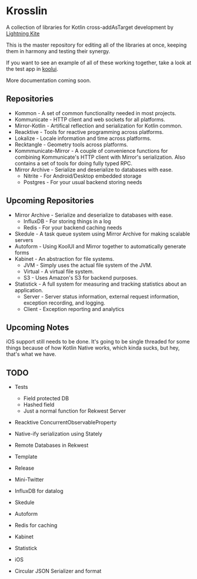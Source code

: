 # Krosslin

A collection of libraries for Kotlin cross-addAsTarget development by [Lightning Kite](https://lightningkite.com)

This is the master repository for editing all of the libraries at once, keeping them in harmony and testing their synergy.

If you want to see an example of all of these working together, take a look at the test app in [koolui](https://github.com/lightningkite/koolui).

More documentation coming soon.

## Repositories

- Kommon - A set of common functionality needed in most projects.
- Kommunicate - HTTP client and web sockets for all platforms.
- Mirror-Kotlin - Artifical reflection and serialization for Kotlin common.
- Reacktive - Tools for reactive programming across platforms.
- Lokalize - Locale information and time across platforms.
- Recktangle - Geometry tools across platforms.
- Kommmunicate-Mirror - A couple of convenience functions for combining Kommunicate's HTTP client with Mirror's serialization.  Also contains a set of tools for doing fully typed RPC.
- Mirror Archive - Serialize and deserialize to databases with ease.
    - Nitrite - For Android/Desktop embedded storage
    - Postgres - For your usual backend storing needs
    
## Upcoming Repositories

- Mirror Archive - Serialize and deserialize to databases with ease.
    - InfluxDB - For storing things in a log
    - Redis - For your backend caching needs
- Skedule - A task queue system using Mirror Archive for making scalable servers
- Autoform - Using KoolUI and Mirror together to automatically generate forms
- Kabinet - An abstraction for file systems.
    - JVM - Simply uses the actual file system of the JVM.
    - Virtual - A virtual file system.
    - S3 - Uses Amazon's S3 for backend purposes.
- Statistick - A full system for measuring and tracking statistics about an application.
    - Server - Server status information, external request information, exception recording, and logging.
    - Client - Exception reporting and analytics
    
## Upcoming Notes

iOS support still needs to be done.  It's going to be single threaded for some things because of how Kotlin Native works, which kinda sucks, but hey, that's what we have.

## TODO

- Tests
    - Field protected DB
    - Hashed field
    - Just a normal function for Rekwest Server
- Reacktive ConcurrentObservableProperty
- Native-ify serialization using Stately
    
- Remote Databases in Rekwest
- Template
- Release
- Mini-Twitter
- InfluxDB for datalog
- Skedule
- Autoform
- Redis for caching
- Kabinet
- Statistick
- iOS
- Circular JSON Serializer and format
